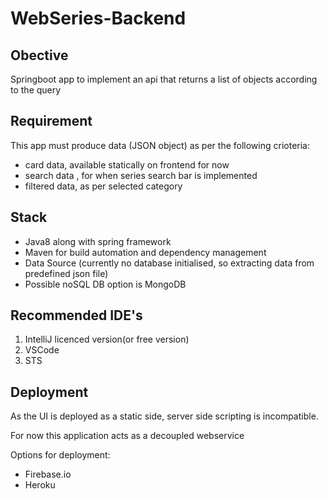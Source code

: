 # WebSeries-Backend
 
<h2>Obective</h2>
<p>Springboot app to implement an api that returns a list of objects according to the query</p>
<h2>Requirement</h2>
<p>This app must produce data (JSON object) as per the following crioteria:
  <ul>
    <li>card data, available statically on frontend for now</li>
    <li>search data , for when series search bar is implemented</li>
    <li>filtered data, as per selected category</li>
  </ul>
</p>
<h2>Stack</h2>
<ul>
  <li>Java8 along with spring framework</li>
  <li>Maven for build automation and dependency management</li>
  <li>Data Source (currently no database initialised, so extracting data from predefined json file)</li>
  <li>Possible noSQL DB option is MongoDB</li>
</ul>
<h2>Recommended IDE's</h2>
<ol>
  <li>IntelliJ licenced version(or free version)</li>
  <li>VSCode</li>
  <li>STS</li>
</ol>
<h2>Deployment</h2>
<p>As the UI is deployed as a static side, server side scripting is incompatible.</p>
<p>For now this application acts as a decoupled webservice</p>
<p>Options for deployment:
  <ul>
    <li>Firebase.io</li>
    <li>Heroku</li>
  </ul>
</p>
